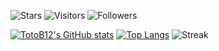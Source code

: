![Stars](https://img.shields.io/badge/dynamic/json?label=%20Stars&query=%24.stars&url=https://api.github-star-counter.workers.dev/user/TotoB12)
![Visitors]([https://visitor-badge.laobi.icu/badge?page_id=TotoB12](https://komarev.com/ghpvc/?username=TotoB12&color=brightgreen))
![Followers](https://img.shields.io/badge/dynamic/json?logo=github&label=GitHub+Followers&labelColor=282c34&color=181717&query=%24.data.totalSubs&url=https%3A%2F%2Fapi.spencerwoo.com%2Fsubstats%2F%3Fsource%3Dgithub%26queryKey%3DTotoB12&longCache=true")

[![TotoB12's GitHub stats](https://github-readme-stats.vercel.app/api?username=TotoB12&count_private=true&show_icons=true&theme=vue-dark)](https://github.com/TotoB12)
[![Top Langs](https://github-readme-stats.vercel.app/api/top-langs/?username=TotoB12t&theme=vue-dark)](https://github.com/TotoB12)
![Streak](https://github-readme-streak-stats.herokuapp.com/?user=TotoB12&theme=tokyonight)
